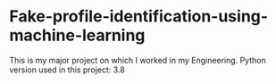 # Fake-profile-identification-using-machine-learning

This is my major project on which I worked in my Engineering.
Python version used in this project: 3.8

